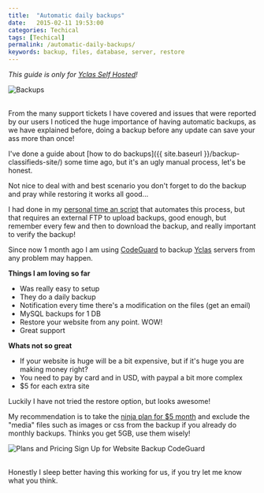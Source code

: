```yaml
---
title:  "Automatic daily backups"
date:   2015-02-11 19:53:00
categories: Techical
tags: [Techical]
permalink: /automatic-daily-backups/
keywords: backup, files, database, server, restore
---
```

_This guide is only for [Yclas Self Hosted](http://yclas.com/)!_

![Backups](//open-classifieds.com/wp-content/uploads/2015/02/800x524xlarge_ss_3-b5f35a82-e1423684533150.jpg.pagespeed.ic.LRNk8IVspN.jpg) 

<br>
From the many support tickets I have covered and issues that were reported by our users I noticed the huge importance of having automatic backups, as we have explained before, doing a backup before any update can save your ass more than once! 

I've done a guide about [how to do backups]({{ site.baseurl }}/backup-classifieds-site/) some time ago, but it's an ugly manual process, let's be honest. 

Not nice to deal with and best scenario you don't forget to do the backup and pray while restoring it works all good... 

I had done in my [personal time an script](http://garridodiaz.com/ftp-backup-for-mysql-and-files/) that automates this process, but that requires an external FTP to upload backups, good enough, but remember every few and then to download the backup, and really important to verify the backup! 

Since now 1 month ago I am using [CodeGuard](http://mbsy.co/CodeGuard/17761100) to backup [Yclas](https://yclas.com) servers from any problem may happen.

**Things I am loving so far**

  * Was really easy to setup
  * They do a daily backup
  * Notification every time there's a modification on the files (get an email)
  * MySQL backups for 1 DB
  * Restore your website from any point. WOW!
  * Great support

**Whats not so great**

  * If your website is huge will be a bit expensive, but if it's huge you are making money right?
  * You need to pay by card and in USD, with paypal a bit more complex
  * $5 for each extra site

  Luckily I have not tried the restore option, but looks awesome! 

  My recommendation is to take the [ninja plan for $5 month](http://mbsy.co/CodeGuard/17761100) and exclude the "media" files such as images or css from the backup if you already do monthly backups. Thinks you get 5GB, use them wisely! 

  ![Plans and Pricing Sign Up for Website Backup CodeGuard](//open-classifieds.com/wp-content/uploads/2015/02/Plans-and-Pricing-Sign-Up-for-Website-Backup-CodeGuard.png)

  <br>
  Honestly I sleep better having this working for us, if you try let me know what you think.


